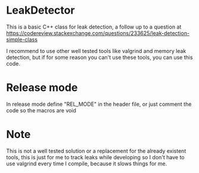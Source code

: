 # LeakDetector

This is a basic C++ class for leak detection, a follow up to a question at https://codereview.stackexchange.com/questions/233625/leak-detection-simple-class

I recommend to use other well tested tools like valgrind and memory leak detection, but if for some reason you can't use these tools, you can use this code.

# Release mode
In release mode define "REL_MODE" in the header file, or just comment the code so the macros are void

# Note
This is not a well tested solution or a replacement for the already existent tools, this is just for me to track leaks while developing so I don't have to use valgrind every time I compile, because it slows things for me.
